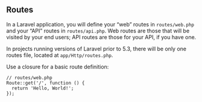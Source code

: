 ## Routes
In a Laravel application, you will define your “web” routes in `routes/web.php` and your
“API” routes in `routes/api.php`. Web routes are those that will be visited by your end
users; API routes are those for your API, if you have one.

In projects running versions of Laravel prior to 5.3, there will be
only one routes file, located at `app/Http/routes.php`.

Use a closure for a basic route definition:
```
// routes/web.php
Route::get('/', function () {
  return 'Hello, World!';
});
```
